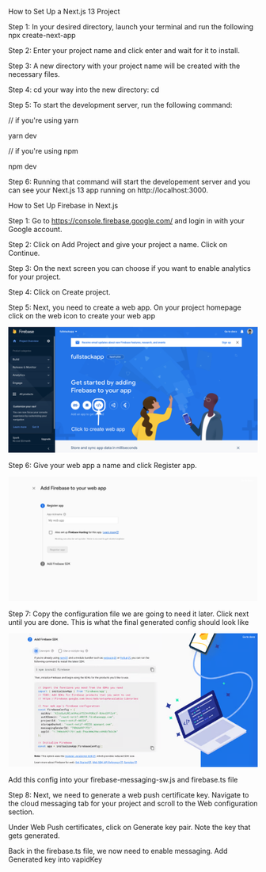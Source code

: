 How to Set Up a Next.js 13 Project

Step 1:
In your desired directory, launch your terminal and run the following
npx create-next-app

Step 2:
Enter your project name and click enter and wait for it to install.

Step 3:
A new directory with your project name will be created with the necessary files.

Step 4:
cd your way into the new directory:
cd <project-name>

Step 5:
To start the development server, run the following command:

// if you're using yarn

yarn dev

// if you're using npm

npm dev

Step 6:
Running that command will start the developement server and you can see your Next.js 13 app running on http://localhost:3000.

How to Set Up Firebase in Next.js

Step 1:
Go to https://console.firebase.google.com/ and login in with your Google account.

Step 2:
Click on Add Project and give your project a name. Click on Continue.

Step 3:
On the next screen you can choose if you want to enable analytics for your project.

Step 4:
Click on Create project.

Step 5:
Next, you need to create a web app. On your project homepage click on the web icon to create your web app

![Alt text](./public/images/firebase-home.png)

Step 6:
Give your web app a name and click Register app.

![Alt text](./public/images/firebase-web-register.png)

Step 7:
Copy the configuration file we are going to need it later. Click next until you are done.
This is what the final generated config should look like

![Alt text](./public/images/firebase-config.png)

Add this config into your firebase-messaging-sw.js and firebase.ts file

Step 8:
Next, we need to generate a web push certificate key. Navigate to the cloud messaging tab for your project and scroll to the Web configuration section.

Under Web Push certificates, click on Generate key pair. Note the key that gets generated.

Back in the firebase.ts file, we now need to enable messaging. Add Generated key into vapidKey
